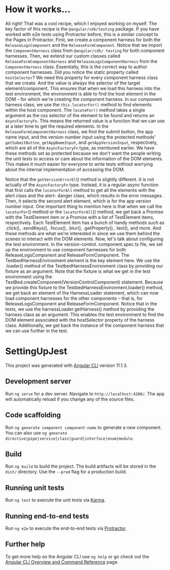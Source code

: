 # How it works...

All right! That was a cool recipe, which I enjoyed working on myself. The key factor of this recipe is the `@angular/cdk/testing` package. If you have worked with e2e tests using Protractor before, this is a similar concept to the Pages in Protractor. First, we create a component harness for both the `ReleaseLogsComponent` and the `ReleaseFormComponent`.
Notice that we import the `ComponentHarness` class from `@angular/cdk/ testing` for both component harnesses. Then, we extend our custom classes called `ReleaseFormComponentHarness` and `ReleaseLogsComponentHarness` from the `ComponentHarness` class. Essentially, this is the correct way to author component harnesses. Did you notice the static property called `hostSelector`? We need this property for every component harness class that we create. And the value is always the selector of the target element/component. This ensures that when we load this harness into the test environment, the environment is able to find the host element in the DOM
– for which we're creating the component harness. In our component harness class, we use the `this.locatorFor()` method to find elements within the host component. The `locateFor()` method takes a single argument as the css selector of the element to be found and returns an `AsyncFactoryFn`. This means the returned value is a function that we can use at a later time to get the required elements.
In the `ReleaseFormComponentHarness` class, we find the submit button, the app name input, and the version number input using the protected methods' `getSubmitButton`, `getAppNameInput`, and `getAppVersionInput`, respectively, which are all of the `AsyncFactoryFn` type, as mentioned earlier. We have these methods set as protected because we don't want the people writing the unit tests to access or care about the information of the DOM elements. This makes it much easier for everyone to write tests without worrying about the internal implementation of accessing the DOM.

Notice that the `getVersionErrorEl`() method is slightly different. It is not actually of the `AsyncFactoryFn` type. Instead, it is a regular async function that first calls the `locatorForAll` method to get all the elements with the alert class and the alert- danger class, which results in the error messages. Then, it selects the second alert element, which is for the app version number input.
One important thing to mention here is that when we call the `locatorFor`() method or the `locatorForAll`() method, we get back a Promise with the TestElement item or a Promise with a list of TestElement items, respectively. Each TestElement item has a bunch of handy methods such as .click(), .sendKeys(), .focus(), .blur(), .getProperty(), .text(), and more. And these methods are what we're interested in since we use them behind the scenes to interact with the DOM elements.
Now, let's talk about configuring the test environment. In the version-control. component.spec.ts file, we set up the environment to use component harnesses
for both ReleaseLogsComponent and ReleaseFormComponent. The TestbedHarnessEnvironment element is the key element here. We use the .loader() method of the TestbedHarnessEnvironment class by providing our fixture as an argument. Note that the fixture is what we get in the test environment using the TestBed.createComponent(VersionControlComponent) statement. Because we provide this fixture to the TestbedHarnessEnvironment.loader() method, we get back an element of the HarnessLoader statement, which can now load component harnesses for the other components – that is, for ReleaseLogsComponent and ReleaseFormComponent.
Notice that in the tests, we use the harnessLoader.getHarness() method by providing the harness class as an argument. This enables the test environment to find
the DOM element associated with the hostSelector property of the harness class. Additionally, we get back the instance of the component harness that we can use further in the test.

# SettingUpJest

This project was generated with [Angular CLI](https://github.com/angular/angular-cli) version 11.1.3.

## Development server

Run `ng serve` for a dev server. Navigate to `http://localhost:4200/`. The app will automatically reload if you change any of the source files.

## Code scaffolding

Run `ng generate component component-name` to generate a new component. You can also use `ng generate directive|pipe|service|class|guard|interface|enum|module`.

## Build

Run `ng build` to build the project. The build artifacts will be stored in the `dist/` directory. Use the `--prod` flag for a production build.

## Running unit tests

Run `ng test` to execute the unit tests via [Karma](https://karma-runner.github.io).

## Running end-to-end tests

Run `ng e2e` to execute the end-to-end tests via [Protractor](http://www.protractortest.org/).

## Further help

To get more help on the Angular CLI use `ng help` or go check out the [Angular CLI Overview and Command Reference](https://angular.io/cli) page.
